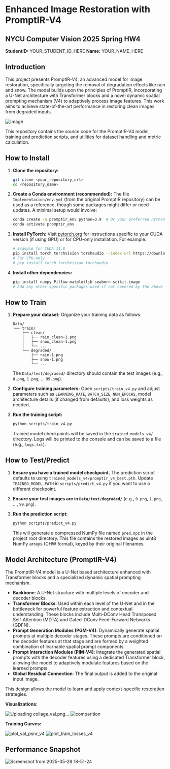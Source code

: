 # Enhanced Image Restoration with PromptIR-V4

## NYCU Computer Vision 2025 Spring HW4
**StudentID:** YOUR_STUDENT_ID_HERE 
**Name:** YOUR_NAME_HERE

## Introduction
This project presents PromptIR-V4, an advanced model for image restoration, specifically targeting the removal of degradation effects like rain and snow. The model builds upon the principles of PromptIR, incorporating a U-Net architecture with Transformer blocks and a novel dynamic spatial prompting mechanism (V4) to adaptively process image features. This work aims to achieve state-of-the-art performance in restoring clean images from degraded inputs.

![image](https://github.com/user-attachments/assets/560afd6e-0feb-4cae-8a93-0d065e380cb8)

This repository contains the source code for the PromptIR-V4 model, training and prediction scripts, and utilities for dataset handling and metric calculation.

## How to Install

1.  **Clone the repository:**
    ```bash
    git clone <your_repository_url>
    cd <repository_name>
    ```

2.  **Create a Conda environment (recommended):**
    The file `Implementacion/env.yml` (from the original PromptIR repository) can be used as a reference, though some packages might differ or need updates. A minimal setup would involve:
    ```bash
    conda create -n promptir_env python=3.9  # Or your preferred Python version
    conda activate promptir_env
    ```

3.  **Install PyTorch:**
    Visit [pytorch.org](https://pytorch.org/) for instructions specific to your CUDA version (if using GPU) or for CPU-only installation. For example:
    ```bash
    # Example for CUDA 11.8
    pip install torch torchvision torchaudio --index-url https://download.pytorch.org/whl/cu118
    # For CPU-only
    # pip install torch torchvision torchaudio
    ```

4.  **Install other dependencies:**
    ```bash
    pip install numpy Pillow matplotlib seaborn scikit-image
    # Add any other specific packages used if not covered by the above
    ```

## How to Train

1.  **Prepare your dataset:**
    Organize your training data as follows:
    ```
    Data/
    └── train/
        ├── clean/
        │   ├── rain_clean-1.png
        │   ├── snow_clean-1.png
        │   └── ...
        └── degraded/
            ├── rain-1.png
            ├── snow-1.png
            └── ...
    ```
    The `Data/test/degraded/` directory should contain the test images (e.g., `0.png`, `1.png`, ... `99.png`).

2.  **Configure training parameters:**
    Open `scripts/train_v4.py` and adjust parameters such as `LEARNING_RATE`, `BATCH_SIZE`, `NUM_EPOCHS`, model architecture details (if changed from defaults), and loss weights as needed.

3.  **Run the training script:**
    ```bash
    python scripts/train_v4.py
    ```
    Trained model checkpoints will be saved in the `trained_models_v4/` directory. Logs will be printed to the console and can be saved to a file (e.g., `logs.txt`).

## How to Test/Predict

1.  **Ensure you have a trained model checkpoint.**
    The prediction script defaults to using `trained_models_v4/promptir_v4_best.pth`. Update `TRAINED_MODEL_PATH` in `scripts/predict_v4.py` if you want to use a different checkpoint.

2.  **Ensure your test images are in `Data/test/degraded/`** (e.g., `0.png`, `1.png`, ..., `99.png`).

3.  **Run the prediction script:**
    ```bash
    python scripts/predict_v4.py
    ```
    This will generate a compressed NumPy file named `pred.npz` in the project root directory. This file contains the restored images as uint8 NumPy arrays (CHW format), keyed by their original filenames.

## Model Architecture (PromptIR-V4)
The PromptIR-V4 model is a U-Net based architecture enhanced with Transformer blocks and a specialized dynamic spatial prompting mechanism.
-   **Backbone**: A U-Net structure with multiple levels of encoder and decoder blocks.
-   **Transformer Blocks**: Used within each level of the U-Net and in the bottleneck for powerful feature extraction and contextual understanding. These blocks include Multi-DConv Head Transposed Self-Attention (MDTA) and Gated-DConv Feed-Forward Networks (GDFN).
-   **Prompt Generation Modules (PGM-V4)**: Dynamically generate spatial prompts at multiple decoder stages. These prompts are conditioned on the decoder features at that stage and are formed by a weighted combination of learnable spatial prompt components.
-   **Prompt Interaction Modules (PIM-V4)**: Integrate the generated spatial prompts with the decoder features using a dedicated Transformer block, allowing the model to adaptively modulate features based on the learned prompts.
-   **Global Residual Connection**: The final output is added to the original input image.

This design allows the model to learn and apply context-specific restoration strategies.

**Visualizations:**

![Uploading collage_val.png…]()
![comparition](https://github.com/user-attachments/assets/5f546fe7-e1b8-43e1-971e-630d1a5a2a21)


**Training Curves:**

![plot_val_psnr_v4](https://github.com/user-attachments/assets/3903df0f-94d7-4e65-a84a-f5c162a7ba97)
![plot_train_losses_v4](https://github.com/user-attachments/assets/03b05926-cf3f-443f-b55d-0a69b4c35dbf)

## Performance Snapshot
![Screenshot from 2025-05-28 18-51-24](https://github.com/user-attachments/assets/056ae35a-e3f0-431f-9ca5-5ba122e15bff)

